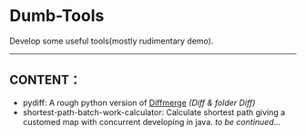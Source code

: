 # Dumb-Tools
Develop some useful tools(mostly rudimentary demo).

---
## CONTENT：

+ pydiff:  A rough python version of [Diffmerge](http://www.sourcegear.com/diffmerge/) *(Diff & folder Diff)*
+ shortest-path-batch-work-calculator: Calculate shortest path giving a customed map with concurrent developing in java.
*to be continued...*
